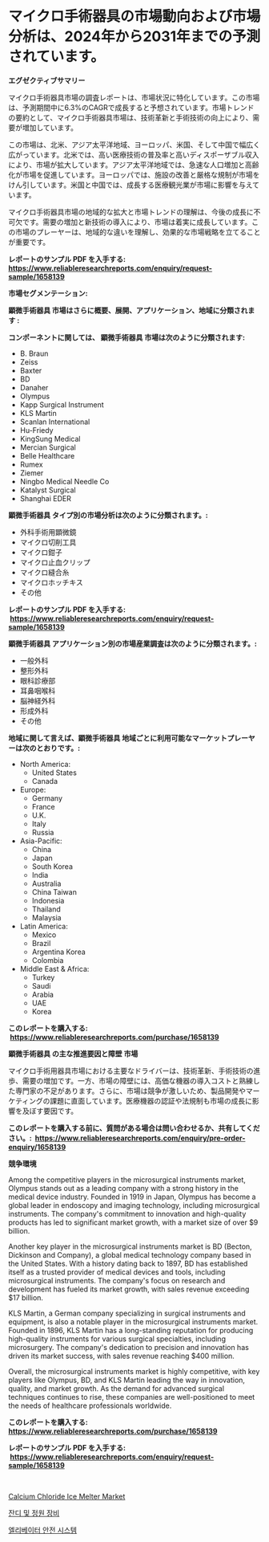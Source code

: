 <p><h1>マイクロ手術器具の市場動向および市場分析は、2024年から2031年までの予測されています。</h1></p><p><strong>エグゼクティブサマリー</strong></p>
<p><p>マイクロ手術器具市場の調査レポートは、市場状況に特化しています。この市場は、予測期間中に6.3%のCAGRで成長すると予想されています。市場トレンドの要約として、マイクロ手術器具市場は、技術革新と手術技術の向上により、需要が増加しています。</p><p>この市場は、北米、アジア太平洋地域、ヨーロッパ、米国、そして中国で幅広く広がっています。北米では、高い医療技術の普及率と高いディスポーザブル収入により、市場が拡大しています。アジア太平洋地域では、急速な人口増加と高齢化が市場を促進しています。ヨーロッパでは、施設の改善と厳格な規制が市場をけん引しています。米国と中国では、成長する医療観光業が市場に影響を与えています。</p><p>マイクロ手術器具市場の地域的な拡大と市場トレンドの理解は、今後の成長に不可欠です。需要の増加と新技術の導入により、市場は着実に成長しています。この市場のプレーヤーは、地域的な違いを理解し、効果的な市場戦略を立てることが重要です。</p></p>
<p><strong>レポートのサンプル PDF を入手する: <a href="https://www.reliableresearchreports.com/enquiry/request-sample/1658139">https://www.reliableresearchreports.com/enquiry/request-sample/1658139</a></strong></p>
<p><strong>市場セグメンテーション:</strong></p>
<p><strong> 顕微手術器具 市場はさらに概要、展開、アプリケーション、地域に分類されます :</strong></p>
<p><strong>コンポーネントに関しては、 顕微手術器具 市場は次のように分類されます: &nbsp;</strong></p>
<p><ul><li>B. Braun</li><li>Zeiss</li><li>Baxter</li><li>BD</li><li>Danaher</li><li>Olympus</li><li>Kapp Surgical Instrument</li><li>KLS Martin</li><li>Scanlan International</li><li>Hu-Friedy</li><li>KingSung Medical</li><li>Mercian Surgical</li><li>Belle Healthcare</li><li>Rumex</li><li>Ziemer</li><li>Ningbo Medical Needle Co</li><li>Katalyst Surgical</li><li>Shanghai EDER</li></ul></p>
<p><strong> 顕微手術器具 タイプ別の市場分析は次のように分類されます。:</strong></p>
<p><ul><li>外科手術用顕微鏡</li><li>マイクロ切削工具</li><li>マイクロ鉗子</li><li>マイクロ止血クリップ</li><li>マイクロ縫合糸</li><li>マイクロホッチキス</li><li>その他</li></ul></p>
<p><strong>レポートのサンプル PDF を入手する: &nbsp;<a href="https://www.reliableresearchreports.com/enquiry/request-sample/1658139">https://www.reliableresearchreports.com/enquiry/request-sample/1658139</a></strong></p>
<p><strong> 顕微手術器具 アプリケーション別の市場産業調査は次のように分類されます。:</strong></p>
<p><ul><li>一般外科</li><li>整形外科</li><li>眼科診療部</li><li>耳鼻咽喉科</li><li>脳神経外科</li><li>形成外科</li><li>その他</li></ul></p>
<p><strong>地域に関して言えば、顕微手術器具 地域ごとに利用可能なマーケットプレーヤーは次のとおりです。:</strong></p>
<p><ul>
    <li>
        North America:
        <ul>
            <li>United States</li>
            <li>Canada</li>
        </ul>
    </li>
    <li>
        Europe:
        <ul>
            <li>Germany</li>
            <li>France</li>
            <li>U.K.</li>
            <li>Italy</li>
            <li>Russia</li>
        </ul>
    </li>
    <li>
        Asia-Pacific:
        <ul>
            <li>China</li>
            <li>Japan</li>
            <li>South Korea</li>
            <li>India</li>
            <li>Australia</li>
            <li>China Taiwan</li>
            <li>Indonesia</li>
            <li>Thailand</li>
            <li>Malaysia</li>
        </ul>
    </li>
    <li>
        Latin America:
        <ul>
            <li>Mexico</li>
            <li>Brazil</li>
            <li>Argentina Korea</li>
            <li>Colombia</li>
        </ul>
    </li>
    <li>
        Middle East & Africa:
        <ul>
            <li>Turkey</li>
            <li>Saudi</li>
            <li>Arabia</li>
            <li>UAE</li>
            <li>Korea</li>
        </ul>
    </li>
    </ul></p>
<p><strong>このレポートを購入する: &nbsp;<a href="https://www.reliableresearchreports.com/purchase/1658139">https://www.reliableresearchreports.com/purchase/1658139</a></strong></p>
<p><strong>顕微手術器具 の主な推進要因と障壁 市場</strong></p>
<p><p>マイクロ手術用器具市場における主要なドライバーは、技術革新、手術技術の進歩、需要の増加です。一方、市場の障壁には、高価な機器の導入コストと熟練した専門家の不足があります。さらに、市場は競争が激しいため、製品開発やマーケティングの課題に直面しています。医療機器の認証や法規制も市場の成長に影響を及ぼす要因です。</p></p>
<p><strong>このレポートを購入する前に、質問がある場合は問い合わせるか、共有してください。:&nbsp; <a href="https://www.reliableresearchreports.com/enquiry/pre-order-enquiry/1658139">https://www.reliableresearchreports.com/enquiry/pre-order-enquiry/1658139</a></strong></p>
<p><strong>競争環境</strong></p>
<p><p>Among the competitive players in the microsurgical instruments market, Olympus stands out as a leading company with a strong history in the medical device industry. Founded in 1919 in Japan, Olympus has become a global leader in endoscopy and imaging technology, including microsurgical instruments. The company's commitment to innovation and high-quality products has led to significant market growth, with a market size of over $9 billion.</p><p>Another key player in the microsurgical instruments market is BD (Becton, Dickinson and Company), a global medical technology company based in the United States. With a history dating back to 1897, BD has established itself as a trusted provider of medical devices and tools, including microsurgical instruments. The company's focus on research and development has fueled its market growth, with sales revenue exceeding $17 billion.</p><p>KLS Martin, a German company specializing in surgical instruments and equipment, is also a notable player in the microsurgical instruments market. Founded in 1896, KLS Martin has a long-standing reputation for producing high-quality instruments for various surgical specialties, including microsurgery. The company's dedication to precision and innovation has driven its market success, with sales revenue reaching $400 million.</p><p>Overall, the microsurgical instruments market is highly competitive, with key players like Olympus, BD, and KLS Martin leading the way in innovation, quality, and market growth. As the demand for advanced surgical techniques continues to rise, these companies are well-positioned to meet the needs of healthcare professionals worldwide.</p></p>
<p><strong>このレポートを購入する: &nbsp; <a href="https://www.reliableresearchreports.com/purchase/1658139">https://www.reliableresearchreports.com/purchase/1658139</a></strong></p>
<p><strong>レポートのサンプル PDF を入手する: &nbsp;<a href="https://www.reliableresearchreports.com/enquiry/request-sample/1658139">https://www.reliableresearchreports.com/enquiry/request-sample/1658139</a></strong><strong></strong></p>
<p>&nbsp;</p>
<p><p><a href="https://funky-papaya-cf4.notion.site/Global-Calcium-Chloride-Ice-Melter-Market-by-Types-Applications-and-Major-Players-with-Regional-G-a5b384ab19e24cdfa622b76aa3db812a">Calcium Chloride Ice Melter Market</a></p><p><a href="https://medium.com/@arthuralety6767836754/%EC%9E%94%EB%94%94-%EB%B0%8F-%EC%A0%95%EC%9B%90-%EC%9E%A5%EB%B9%84-%EC%8B%9C%EC%9E%A5-%EC%8B%9C%EC%9E%A5-%EC%A0%90%EC%9C%A0%EC%9C%A8-%EC%8B%9C%EC%9E%A5-%EB%8F%99%ED%96%A5-%EB%B0%8F-%EB%AF%B8%EB%9E%98-%EC%84%B1%EC%9E%A5-%ED%83%90%EC%83%89-ddc8aeed88d3">잔디 및 정원 장비</a></p><p><a href="https://medium.com/@tonyolfson67562023/%EC%97%98%EB%A6%AC%EB%B2%A0%EC%9D%B4%ED%84%B0-%EC%95%88%EC%A0%84-%EC%8B%9C%EC%8A%A4%ED%85%9C-%EC%8B%9C%EC%9E%A5-%EC%A0%90%EC%9C%A0%EC%9C%A8-%EB%B3%80%ED%99%94-%EB%B0%8F-%EC%8B%9C%EC%9E%A5-%EC%84%B1%EC%9E%A5-%EC%B6%94%EC%84%B8-2024%EB%85%84-2031%EB%85%84-877ff47a0654">엘리베이터 안전 시스템</a></p></p>